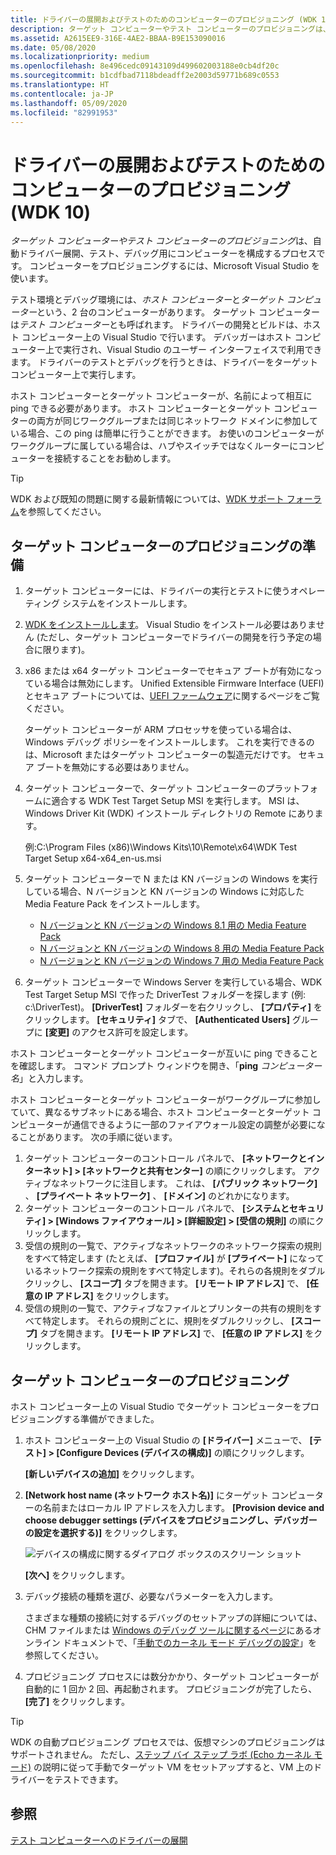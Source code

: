 ```yaml
---
title: ドライバーの展開およびテストのためのコンピューターのプロビジョニング (WDK 10)
description: ターゲット コンピューターやテスト コンピューターのプロビジョニングは、自動ドライバー展開、テスト、デバッグ用にコンピューターを構成するプロセスです。 コンピューターをプロビジョニングするには、Microsoft Visual Studio を使います。
ms.assetid: A2615EE9-316E-4AE2-BBAA-B9E153090016
ms.date: 05/08/2020
ms.localizationpriority: medium
ms.openlocfilehash: 8e496cedc09143109d499602003188e0cb4df20c
ms.sourcegitcommit: b1cdfbad7118bdeadff2e2003d59771b689c0553
ms.translationtype: HT
ms.contentlocale: ja-JP
ms.lasthandoff: 05/09/2020
ms.locfileid: "82991953"
---
```

# <a name="provision-a-computer-for-driver-deployment-and-testing-wdk-10"></a>ドライバーの展開およびテストのためのコンピューターのプロビジョニング (WDK 10)

*ターゲット コンピューターやテスト コンピューターのプロビジョニング*は、自動ドライバー展開、テスト、デバッグ用にコンピューターを構成するプロセスです。 コンピューターをプロビジョニングするには、Microsoft Visual Studio を使います。

テスト環境とデバッグ環境には、*ホスト コンピューター*と*ターゲット コンピューター*という、2 台のコンピューターがあります。 ターゲット コンピューターは*テスト コンピューター*とも呼ばれます。 ドライバーの開発とビルドは、ホスト コンピューター上の Visual Studio で行います。 デバッガーはホスト コンピューター上で実行され、Visual Studio のユーザー インターフェイスで利用できます。 ドライバーのテストとデバッグを行うときは、ドライバーをターゲット コンピューター上で実行します。

ホスト コンピューターとターゲット コンピューターが、名前によって相互に ping できる必要があります。 ホスト コンピューターとターゲット コンピューターの両方が同じワークグループまたは同じネットワーク ドメインに参加している場合、この ping は簡単に行うことができます。 お使いのコンピューターがワークグループに属している場合は、ハブやスイッチではなくルーターにコンピューターを接続することをお勧めします。

> [!TIP]
> WDK および既知の問題に関する最新情報については、[WDK サポート フォーラム](https://social.msdn.microsoft.com/Forums/en-US/home?forum=wdk)を参照してください。

## <a name="prepare-the-target-computer-for-provisioning"></a>ターゲット コンピューターのプロビジョニングの準備

1. ターゲット コンピューターには、ドライバーの実行とテストに使うオペレーティング システムをインストールします。

2. [WDK をインストールします](../download-the-wdk.md)。 Visual Studio をインストール必要はありません (ただし、ターゲット コンピューターでドライバーの開発を行う予定の場合に限ります)。

3. x86 または x64 ターゲット コンピューターでセキュア ブートが有効になっている場合は無効にします。 Unified Extensible Firmware Interface (UEFI) とセキュア ブートについては、[UEFI ファームウェア](https://go.microsoft.com/fwlink/p/?LinkID=309386)に関するページをご覧ください。

    ターゲット コンピューターが ARM プロセッサを使っている場合は、Windows デバッグ ポリシーをインストールします。 これを実行できるのは、Microsoft またはターゲット コンピューターの製造元だけです。 セキュア ブートを無効にする必要はありません。

4. ターゲット コンピューターで、ターゲット コンピューターのプラットフォームに適合する WDK Test Target Setup MSI を実行します。 MSI は、Windows Driver Kit (WDK) インストール ディレクトリの Remote にあります。

    例:C:\\Program Files (x86)\\Windows Kits\\10\\Remote\\x64\\WDK Test Target Setup x64-x64\_en-us.msi

5. ターゲット コンピューターで N または KN バージョンの Windows を実行している場合、N バージョンと KN バージョンの Windows に対応した Media Feature Pack をインストールします。

    - [N バージョンと KN バージョンの Windows 8.1 用の Media Feature Pack](https://go.microsoft.com/fwlink/p?linkid=329737)
    - [N バージョンと KN バージョンの Windows 8 用の Media Feature Pack](https://go.microsoft.com/fwlink/p?linkid=329738)
    - [N バージョンと KN バージョンの Windows 7 用の Media Feature Pack](https://go.microsoft.com/fwlink/p?linkid=329739)

6. ターゲット コンピューターで Windows Server を実行している場合、WDK Test Target Setup MSI で作った DriverTest フォルダーを探します (例: c:\\DriverTest)。 **[DriverTest]** フォルダーを右クリックし、 **[プロパティ]** をクリックします。 **[セキュリティ]** タブで、 **[Authenticated Users]** グループに **[変更]** のアクセス許可を設定します。

ホスト コンピューターとターゲット コンピューターが互いに ping できることを確認します。 コマンド プロンプト ウィンドウを開き、「**ping** *コンピューター名*」と入力します。

ホスト コンピューターとターゲット コンピューターがワークグループに参加していて、異なるサブネットにある場合、ホスト コンピューターとターゲット コンピューターが通信できるように一部のファイアウォール設定の調整が必要になることがあります。 次の手順に従います。

1. ターゲット コンピューターのコントロール パネルで、 **[ネットワークとインターネット] &gt; [ネットワークと共有センター]** の順にクリックします。 アクティブなネットワークに注目します。 これは、 **[パブリック ネットワーク]** 、 **[プライベート ネットワーク]** 、 **[ドメイン]** のどれかになります。
2. ターゲット コンピューターのコントロール パネルで、 **[システムとセキュリティ] &gt; [Windows ファイアウォール] &gt; [詳細設定] &gt; [受信の規則]** の順にクリックします。
3. 受信の規則の一覧で、アクティブなネットワークのネットワーク探索の規則をすべて特定します (たとえば、 **[プロファイル]** が **[プライベート]** になっているネットワーク探索の規則をすべて特定します)。それらの各規則をダブルクリックし、 **[スコープ]** タブを開きます。 **[リモート IP アドレス]** で、 **[任意の IP アドレス]** をクリックします。
4. 受信の規則の一覧で、アクティブなファイルとプリンターの共有の規則をすべて特定します。 それらの規則ごとに、規則をダブルクリックし、 **[スコープ]** タブを開きます。 **[リモート IP アドレス]** で、 **[任意の IP アドレス]** をクリックします。

## <a name="provision-the-target-computer"></a>ターゲット コンピューターのプロビジョニング

ホスト コンピューター上の Visual Studio でターゲット コンピューターをプロビジョニングする準備ができました。

1. ホスト コンピューター上の Visual Studio の **[ドライバー]** メニューで、 **[テスト] &gt; [Configure Devices (デバイスの構成)]** の順にクリックします。

    **[新しいデバイスの追加]** をクリックします。

2. **[Network host name (ネットワーク ホスト名)]** にターゲット コンピューターの名前またはローカル IP アドレスを入力します。 **[Provision device and choose debugger settings (デバイスをプロビジョニングし、デバッガーの設定を選択する)]** をクリックします。

    ![デバイスの構成に関するダイアログ ボックスのスクリーン ショット](images/vs2015-device-configuration.png)

    **[次へ]** をクリックします。

3. デバッグ接続の種類を選び、必要なパラメーターを入力します。

    さまざまな種類の接続に対するデバッグのセットアップの詳細については、CHM ファイルまたは [Windows のデバッグ ツールに関するページ](https://go.microsoft.com/fwlink/p/?linkid=223405)にあるオンライン ドキュメントで、「[手動でのカーネル モード デバッグの設定](../debugger/setting-up-kernel-mode-debugging-in-windbg--cdb--or-ntsd.md)」を参照してください。

4. プロビジョニング プロセスには数分かかり、ターゲット コンピューターが自動的に 1 回か 2 回、再起動されます。 プロビジョニングが完了したら、 **[完了]** をクリックします。

> [!TIP]
> WDK の自動プロビジョニング プロセスでは、仮想マシンのプロビジョニングはサポートされません。 ただし、[ステップ バイ ステップ ラボ (Echo カーネル モード)](../debugger/debug-universal-drivers---step-by-step-lab--echo-kernel-mode-.md) の説明に従って手動でターゲット VM をセットアップすると、VM 上のドライバーをテストできます。

## <a name="see-also"></a>参照

[テスト コンピューターへのドライバーの展開](https://docs.microsoft.com/windows-hardware/drivers/develop/deploying-a-driver-to-a-test-computer)
